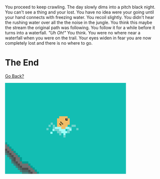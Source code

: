 You proceed to keep crawling. The day slowly dims into a pitch black night. You
can't see a thing and your lost. You have no idea were your going until your
hand connects with freezing water. You recoil slightly. You didn't hear the
rushing water over all the the noise in the jungle. You think this maybe the
stream the original path was following. You follow it for a while before it
turns into a waterfall. *"Uh Oh!"* You think. You were no where near a waterfall
when you were on the trail. Your eyes widen in fear you are now completely lost
and there is no where to go.

# The End
[Go Back?](./help.md)

![PIXEL picture by me][MainImage]

[MainImage]: images/eNCLOSURE.png

